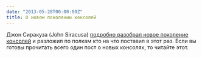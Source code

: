 ```yaml
---
date: "2013-05-28T00:00:00Z"
title: О новом поколении консолей
---
```


Джон Сиракуза (John Siracusa) [подробно разобрал новое поколение консолей](http://hypercritical.co/2013/05/28/next-generation) и разложил по полкам кто на что поставил в этот раз. Если вы готовы прочитать всего один пост о новых консолях, то читайте этот.